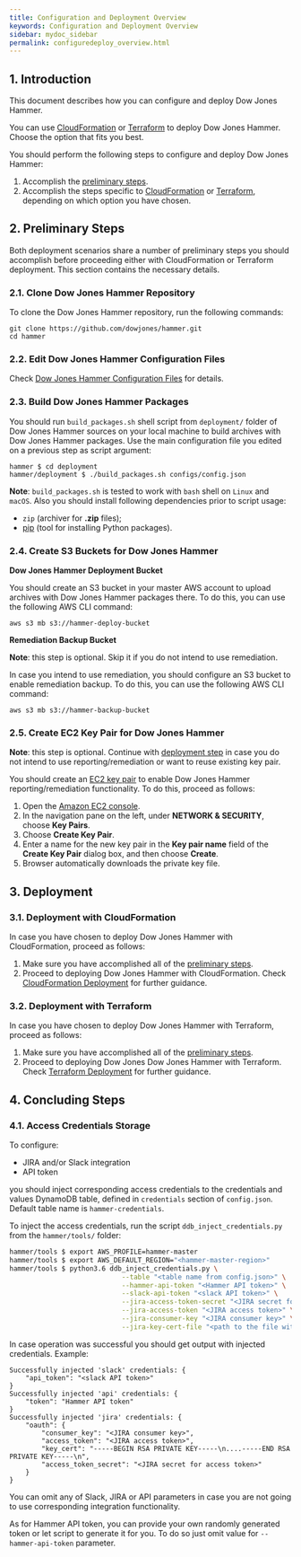 ```yaml
---
title: Configuration and Deployment Overview
keywords: Configuration and Deployment Overview
sidebar: mydoc_sidebar
permalink: configuredeploy_overview.html
---
```


## 1. Introduction

This document describes how you can configure and deploy Dow Jones Hammer.

You can use [CloudFormation](https://aws.amazon.com/documentation/cloudformation/) or [Terraform](https://www.terraform.io/intro/index.html) to deploy Dow Jones Hammer. Choose the option that fits you best.

You should perform the following steps to configure and deploy Dow Jones Hammer:
1. Accomplish the [preliminary steps](#2-preliminary-steps).
2. Accomplish the steps specific to [CloudFormation](deployment_cloudformation.html) or [Terraform](deployment_terraform.html), depending on which option you have chosen.

## 2. Preliminary Steps

Both deployment scenarios share a number of preliminary steps you should accomplish before proceeding either with CloudFormation or Terraform deployment. This section contains the necessary details.

### 2.1. Clone Dow Jones Hammer Repository

To clone the Dow Jones Hammer repository, run the following commands:
```
git clone https://github.com/dowjones/hammer.git
cd hammer
```


### 2.2. Edit Dow Jones Hammer Configuration Files

Check [Dow Jones Hammer Configuration Files](editconfig.html) for details.


### 2.3. Build Dow Jones Hammer Packages

You should run `build_packages.sh` shell script from `deployment/` folder of Dow Jones Hammer sources on your local machine to build archives with Dow Jones Hammer packages. Use the main configuration file you edited on a previous step as script argument:

```
hammer $ cd deployment
hammer/deployment $ ./build_packages.sh configs/config.json
```

**Note**: `build_packages.sh` is tested to work with `bash` shell on `Linux` and `macOS`.
Also you should install following dependencies prior to script usage:
* `zip` (archiver for **.zip** files);
* [pip](https://pypi.org/project/pip/) (tool for installing Python packages).

### 2.4. Create S3 Buckets for Dow Jones Hammer

**Dow Jones Hammer Deployment Bucket**

You should create an S3 bucket in your master AWS account to upload archives with Dow Jones Hammer packages there. To do this, you can use the following AWS CLI command:
```
aws s3 mb s3://hammer-deploy-bucket
```
**Remediation Backup Bucket**

**Note**: this step is optional. Skip it if you do not intend to use remediation.

In case you intend to use remediation, you should configure an S3 bucket to enable remediation backup. To do this, you can use the following AWS CLI command:
```
aws s3 mb s3://hammer-backup-bucket

```


### 2.5. Create EC2 Key Pair for Dow Jones Hammer

**Note**: this step is optional. Continue with [deployment step](#3-deployment) in case you do not intend to use reporting/remediation or want to reuse existing key pair.

You should create an [EC2 key pair](https://docs.aws.amazon.com/AWSEC2/latest/UserGuide/ec2-key-pairs.html) to enable Dow Jones Hammer reporting/remediation functionality. To do this, proceed as follows:

1. Open the [Amazon EC2 console](https://console.aws.amazon.com/ec2/).
2. In the navigation pane on the left, under **NETWORK & SECURITY**, choose **Key Pairs**.
3. Choose **Create Key Pair**.
4. Enter a name for the new key pair in the **Key pair name** field of the **Create Key Pair** dialog box, and then choose **Create**.
5. Browser automatically downloads the private key file.


## 3. Deployment

### 3.1. Deployment with CloudFormation

In case you have chosen to deploy Dow Jones Hammer with CloudFormation, proceed as follows:
1. Make sure you have accomplished all of the [preliminary steps](#2-preliminary-steps).
2. Proceed to deploying Dow Jones Hammer with CloudFormation. Check [CloudFormation Deployment](deployment_cloudformation.html) for further guidance.


### 3.2. Deployment with Terraform

In case you have chosen to deploy Dow Jones Hammer with Terraform, proceed as follows:
1. Make sure you have accomplished all of the [preliminary steps](#2-preliminary-steps).
2. Proceed to deploying Dow Jones Dow Jones Hammer with Terraform. Check [Terraform Deployment](deployment_terraform.html) for further guidance.


## 4. Concluding Steps

### 4.1. Access Credentials Storage

To configure:
* JIRA and/or Slack integration
* API token

you should inject corresponding access credentials to the credentials and values DynamoDB table, defined in `credentials` section of `config.json`.
Default table name is `hammer-credentials`.

To inject the access credentials, run the script `ddb_inject_credentials.py` from the `hammer/tools/` folder:
```bash
hammer/tools $ export AWS_PROFILE=hammer-master
hammer/tools $ export AWS_DEFAULT_REGION="<hammer-master-region>"
hammer/tools $ python3.6 ddb_inject_credentials.py \
                            --table "<table name from config.json>" \
                            --hammer-api-token "<Hammer API token>" \
                            --slack-api-token "<slack API token>" \
                            --jira-access-token-secret "<JIRA secret for access token>" \
                            --jira-access-token "<JIRA access token>" \
                            --jira-consumer-key "<JIRA consumer key>" \
                            --jira-key-cert-file "<path to the file with JIRA private key>"
```

In case operation was successful you should get output with injected credentials. Example:
```
Successfully injected 'slack' credentials: {
    "api_token": "<slack API token>"
}
Successfully injected 'api' credentials: {
    "token": "Hammer API token"
}
Successfully injected 'jira' credentials: {
    "oauth": {
        "consumer_key": "<JIRA consumer key>",
        "access_token": "<JIRA access token>",
        "key_cert": "-----BEGIN RSA PRIVATE KEY-----\n....-----END RSA PRIVATE KEY-----\n",
        "access_token_secret": "<JIRA secret for access token>"
    }
}
```

You can omit any of Slack, JIRA or API parameters in case you are not going to use corresponding integration functionality.

As for Hammer API token, you can provide your own randomly generated token or let script to generate it for you. To do so just omit value for `--hammer-api-token` parameter. 
